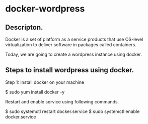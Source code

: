# docker-wordpress

## Descripton.

Docker is a set of platform as a service products that use OS-level virtualization to deliver software in packages called containers.

Today, we are going to create a wordpress instance using docker.

## Steps to install wordpress using docker.

Step 1: Install docker on your machine

$ sudo yum install docker -y

Restart and enable service using following commands.

$ sudo systemctl restart docker.service
$ sudo systemctl enable docker.service

